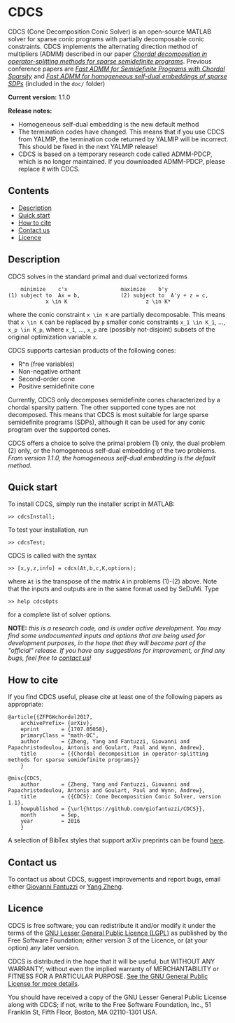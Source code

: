 # CDCS

CDCS (Cone Decomposition Conic Solver) is an open-source MATLAB solver for sparse conic programs with partially decomposable conic constraints. CDCS implements the alternating direction method of multipliers (ADMM)
described in our paper [_Chordal decomposition in operator-splitting methods for
sparse semidefinite programs_](https://arxiv.org/pdf/1707.05058.pdf). Previous conference papers are [_Fast ADMM for Semidefinite Programs with Chordal Sparsity_](https://arxiv.org/pdf/1609.06068v2.pdf) and [_Fast ADMM for homogeneous self-dual embeddings of sparse SDPs_](https://arxiv.org/pdf/1611.01828.pdf) (included in the `doc/` folder)

**Current version:** 1.1.0

**Release notes:** 

* Homogeneous self-dual embedding is the new default method 
* The termination codes have changed. This means that if you use CDCS from YALMIP, the termination code returned by YALMIP will be incorrect. This should be fixed in the next YALMIP release!
* CDCS is based on a temporary research code called ADMM-PDCP, which is no longer maintained. If you downloaded ADMM-PDCP, please replace it with CDCS.


## Contents
* [Description](#Description)
* [Quick start](#QuickStart)
* [How to cite](#References)
* [Contact us](#Contacts)
* [Licence](#Licence)


## Description<a name="Description"></a>

CDCS solves in the standard primal and dual vectorized forms

		minimize 	c'x					maximize 	b'y
	(1)	subject to	Ax = b,				(2)	subject to	A'y + z = c,	
				x \in K							z \in K*

where the conic constraint `x \in K` are partially decomposable. This means that `x \in K` can be replaced by `p` smaller conic constraints `x_1 \in K_1`, ...,  `x_p \in K_p`, where `x_1`, ..., `x_p` are (possibly not-disjoint) subsets of the original optimization variable `x`.

CDCS supports cartesian products of the following cones:

* R^n (free variables)
* Non-negative orthant
* Second-order cone
* Positive semidefinite cone

Currently, CDCS only decomposes semidefinite cones characterized by a chordal sparsity pattern. The other supported cone types are not decomposed.  This means that CDCS is most suitable for large sparse semidefinite programs (SDPs), although it can be used for any conic program over the supported cones.

CDCS offers a choice to solve the primal problem (1) only, the dual problem (2) only, or the homogeneous self-dual embedding of the two problems. _From version 1.1.0, the homogeneous self-dual embedding is the default method._


## Quick start<a name="QuickStart"></a>

To install CDCS, simply run the installer script in MATLAB:

	>> cdcsInstall;

To test your installation, run 

	>> cdcsTest;
	
CDCS is called with the syntax

	>> [x,y,z,info] = cdcs(At,b,c,K,options);
	
where `At` is the transpose of the matrix `A` in problems (1)-(2) above. 
Note that the inputs and outputs are in the same format used by SeDuMi. Type

	>> help cdcsOpts
	
for a complete list of solver options.
	
**NOTE:** _this is a research code, and is under active development. You may find 
some undocumented inputs and options that are being used for development 
purposes, in the hope that they will become part of the "official" release. If 
you have any suggestions for improvement, or find any bugs, feel free to [contact us](Contacts)!_


## How to cite<a name="References"></a>

If you find CDCS useful, please cite at least one of the following papers as appropriate:

```
@article{{ZFPGWchordal2017,
    archivePrefix= {arXiv},
    eprint       = {1707.05058},
    primaryClass = "math-OC",
    author       = {Zheng, Yang and Fantuzzi, Giovanni and Papachristodoulou, Antonis and Goulart, Paul and Wynn, Andrew},
    title        = {{Chordal decomposition in operator-splitting methods for sparse semidefinite programs}}
    }
	
@misc{CDCS,
    author       = {Zheng, Yang and Fantuzzi, Giovanni and Papachristodoulou, Antonis and Goulart, Paul and Wynn, Andrew},
    title        = {{CDCS}: Cone Decomposition Conic Solver, version 1.1},
    howpublished = {\url{https://github.com/giofantuzzi/CDCS}},
    month        = Sep,
    year         = 2016
    }
```
A selection of BibTex styles that support arXiv preprints can be found [here](http://arxiv.org/hypertex/bibstyles/).


## Contact us<a name="Contacts"></a>
To contact us about CDCS, suggest improvements and report bugs, email either [Giovanni Fantuzzi](mailto:gf910@ic.ac.uk?Subject=CDCS) or [Yang Zheng](mailto:yang.zheng@eng.ox.ac.uk?Subject=CDCS).


## Licence<a name="Licence"></a>

CDCS is free software; you can redistribute it and/or modify it under the terms 
of the [GNU Lesser General Public Licence (LGPL)](https://www.gnu.org/licenses/lgpl-3.0.en.html) as published by the Free Software
Foundation; either version 3 of the Licence, or (at your option) any later version.

CDCS is distributed in the hope that it will be useful, but WITHOUT ANY WARRANTY;
without even the implied warranty of MERCHANTABILITY or FITNESS FOR A PARTICULAR
PURPOSE. [See the GNU General Public License for more details](https://www.gnu.org/licenses/gpl-3.0.en.html).

You should have received a copy of the GNU Lesser General Public License along 
with CDCS; if not, write to the Free Software Foundation, Inc., 51 Franklin St, Fifth Floor, Boston, MA 02110-1301 USA.
